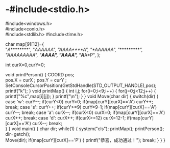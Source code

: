 # -#include<stdio.h>
#include<windows.h>   
#include<conio.h>   
#include<stdlib.h>
#include<time.h>

char map[9][12]={  
"*A*********",
"***AAA*AAA*",
"AAA**A****A",
"*A**AAA*AA*",
"***********",
"AAAAA*AA*AA",
"**A****AA*A",
"***A*AA***A",
"*A******A*P",
};


int curX=0,curY=0;    

void printPerson()
{
	COORD pos;     
	pos.X = curX ;
	pos.Y = curY ;
	SetConsoleCursorPosition(GetStdHandle(STD_OUTPUT_HANDLE),pos);
	printf("k");
}
void printMap()
{
	int i,j;
	for(i=0;i<9;i++)
	{
		for(j=0;j<12;j++)
		{
			printf("%c",map[i][j]);
		}
		printf("\n");
	}
}
void Move(char dir)
{
	switch(dir)
	{
		case 'w':
			curY--;
			if(curY<0) curY=0;
			if(map[curY][curX]=='A') curY++;
			break;
		case 's':
			curY++;
			if(curY>=9) curY=9-1;
			if(map[curY][curX]=='A') curY--;
			break;
		case 'a':
			curX--;
			if(curX<0) curX=0;
			if(map[curY][curX]=='A') curX++;
			break;
		case 'd':
			curX++;
			if(curX>=12) curX=12-1;
			if(map[curY][curX]=='A') curX--;
			break;	
	}
}
void main()
{
	char dir;
	while(1)
	{
		system("cls");
		printMap();
		printPerson();		
		dir=getch();         
		Move(dir);
		if(map[curY][curX]=='P')
		{
			printf("恭喜，成功通过！");
			break; 
		} 
	}
}
